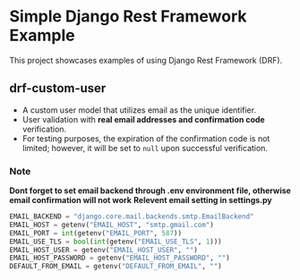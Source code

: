 # Simple Django Rest Framework Example

This project showcases examples of using Django Rest Framework (DRF).

## drf-custom-user

- A custom user model that utilizes email as the unique identifier.
- User validation with **real email addresses and confirmation code** verification.
- For testing purposes, the expiration of the confirmation code is not limited; however, it will be set to `null` upon successful verification.

### Note

**Dont forget to set email backend through .env environment file, otherwise email confirmation will not work**
**Relevent email setting in settings.py**

```python
EMAIL_BACKEND = "django.core.mail.backends.smtp.EmailBackend"
EMAIL_HOST = getenv("EMAIL_HOST", "smtp.gmail.com")
EMAIL_PORT = int(getenv("EMAIL_PORT", 587))
EMAIL_USE_TLS = bool(int(getenv("EMAIL_USE_TLS", 1)))
EMAIL_HOST_USER = getenv("EMAIL_HOST_USER", "")
EMAIL_HOST_PASSWORD = getenv("EMAIL_HOST_PASSWORD", "")
DEFAULT_FROM_EMAIL = getenv("DEFAULT_FROM_EMAIL", "")
```
